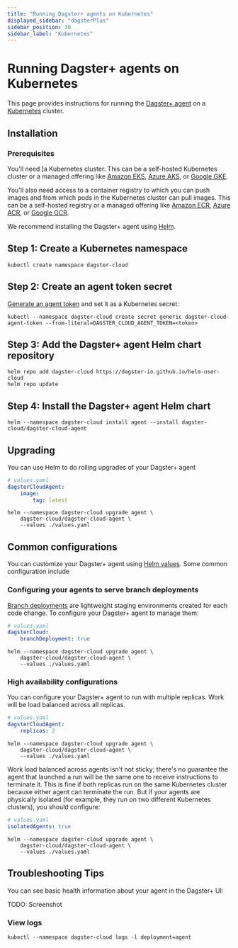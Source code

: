 ```yaml
---
title: "Running Dagster+ agents on Kubernetes"
displayed_sidebar: "dagsterPlus"
sidebar_position: 30
sidebar_label: "Kubernetes"
---
```


# Running Dagster+ agents on Kubernetes

This page provides instructions for running the [Dagster+ agent](dagster-plus/getting-started/whats-dagster-plus#Agents) on a [Kubernetes](https://kubernetes.io) cluster.

## Installation


### Prerequisites

You'll need [a Kubernetes cluster. This can be a self-hosted Kubernetes cluster or a managed offering like [Amazon EKS](https://aws.amazon.com/eks/), [Azure AKS](https://azure.microsoft.com/en-us/products/kubernetes-service), or [Google GKE](https://cloud.google.com/kubernetes-engine).

You'll also need access to a container registry to which you can push images and from which pods in the Kubernetes cluster can pull images. This can be a self-hosted registry or a managed offering like [Amazon ECR](https://aws.amazon.com/ecr/), [Azure ACR](https://azure.microsoft.com/en-us/products/container-registry), or [Google GCR](https://cloud.google.com/artifact-registry).

We recommend installing the Dagster+ agent using [Helm](https://helm.sh).

## Step 1: Create a Kubernetes namespace

```shell
kubectl create namespace dagster-cloud
```

## Step 2: Create an agent token secret

[Generate an agent token](dagster-plus/deployment/tokens) and set it as a Kubernetes secret:

```shell
kubectl --namespace dagster-cloud create secret generic dagster-cloud-agent-token --from-literal=DAGSTER_CLOUD_AGENT_TOKEN=<token>
```

## Step 3: Add the Dagster+ agent Helm chart repository

```shell
helm repo add dagster-cloud https://dagster-io.github.io/helm-user-cloud
helm repo update
```

## Step 4: Install the Dagster+ agent Helm chart

```shell
helm --namespace dagster-cloud install agent --install dagster-cloud/dagster-cloud-agent
```

## Upgrading

You can use Helm to do rolling upgrades of your Dagster+ agent

```yaml
# values.yaml
dagsterCloudAgent:
    image:
        tag: latest
```

```shell
helm --namespace dagster-cloud upgrade agent \
    dagster-cloud/dagster-cloud-agent \
    --values ./values.yaml
```

## Common configurations

You can customize your Dagster+ agent using [Helm values](https://artifacthub.io/packages/helm/dagster-cloud/dagster-cloud-agent?modal=values). Some common configuration include

### Configuring your agents to serve branch deployments

[Branch deployments](dagster-plus/deployment/branch-deployments) are lightweight staging environments created for each code change. To configure your Dagster+ agent to manage them:

```yaml
# values.yaml
dagsterCloud:
    branchDeployment: true
```

```shell
helm --namespace dagster-cloud upgrade agent \
    dagster-cloud/dagster-cloud-agent \
    --values ./values.yaml
```

### High availability configurations

You can configure your Dagster+ agent to run with multiple replicas. Work will be load balanced across all replicas.

```yaml
# values.yaml
dagsterCloudAgent:
    replicas: 2
```

```shell
helm --namespace dagster-cloud upgrade agent \
    dagster-cloud/dagster-cloud-agent \
    --values ./values.yaml
```

Work load balanced across agents isn't not sticky; there's no guarantee the agent that launched a run will be the same one to receive instructions to terminate it. This is fine if both replicas run on the same Kubernetes cluster because either agent can terminate the run. But if your agents are physically isolated (for example, they run on two different Kubernetes clusters), you should configure:

```yaml
# values.yaml
isolatedAgents: true
```

```shell
helm --namespace dagster-cloud upgrade agent \
    dagster-cloud/dagster-cloud-agent \
    --values ./values.yaml
```

## Troubleshooting Tips

You can see basic health information about your agent in the Dagster+ UI:

TODO: Screenshot

### View logs

```shell
kubectl --namespace dagster-cloud logs -l deployment=agent
```
